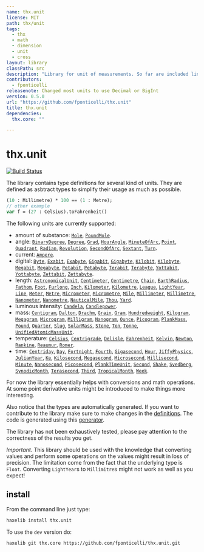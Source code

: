 ```yaml
---
name: thx.unit
license: MIT
path: thx/unit
tags: 
  - thx
  - math
  - dimension
  - unit
  - cross
layout: library
classPath: src
description: "Library for unit of measurements. So far are included linear measurement, amount of substance, angle, current, digital, luminous intensity, mass, and time."
contributors: 
  - fponticelli
releasenote: Changed most units to use Decimal or BigInt
version: 0.5.0
url: "https://github.com/fponticelli/thx.unit"
title: thx.unit
dependencies: 
  thx.core: ""

---
```


# thx.unit

[![Build Status](https://travis-ci.org/fponticelli/thx.unit.svg)](https://travis-ci.org/fponticelli/thx.unit)

The library contains type definitions for several kind of units. They are defined as asbtract types to simplify their usage as much as possible.

```haxe
(10 : Millimetre) * 100 == (1 : Metre);
// other example
var f = (27 : Celsius).toFahrenheit()
```

The following units are currently supported:

  * amount of substance: [`Mole`](http://thx-lib.org/api/thx/unit/amountofsubstance/Mole.html), [`PoundMole`](http://thx-lib.org/api/thx/unit/amountofsubstance/PoundMole.html).
  * angle: [`BinaryDegree`](http://thx-lib.org/api/thx/unit/angle/BinaryDegree.html), [`Degree`](http://thx-lib.org/api/thx/unit/angle/Degree.html), [`Grad`](http://thx-lib.org/api/thx/unit/angle/Grad.html), [`HourAngle`](http://thx-lib.org/api/thx/unit/angle/HourAngle.html), [`MinuteOfArc`](http://thx-lib.org/api/thx/unit/angle/MinuteOfArc.html), [`Point`](http://thx-lib.org/api/thx/unit/angle/Point.html), [`Quadrant`](http://thx-lib.org/api/thx/unit/angle/Quadrant.html), [`Radian`](http://thx-lib.org/api/thx/unit/angle/Radian.html), [`Revolution`](http://thx-lib.org/api/thx/unit/angle/Revolution.html), [`SecondOfArc`](http://thx-lib.org/api/thx/unit/angle/SecondOfArc.html), [`Sextant`](http://thx-lib.org/api/thx/unit/angle/Sextant.html), [`Turn`](http://thx-lib.org/api/thx/unit/angle/Turn.html).
  * current: [`Ampere`](http://thx-lib.org/api/thx/unit/current/Ampere.html).
  * digital: [`Byte`](http://thx-lib.org/api/thx/unit/digital/Byte.html), [`Exabit`](http://thx-lib.org/api/thx/unit/digital/Exabit.html), [`Exabyte`](http://thx-lib.org/api/thx/unit/digital/Exabyte.html), [`Gigabit`](http://thx-lib.org/api/thx/unit/digital/Gigabit.html), [`Gigabyte`](http://thx-lib.org/api/thx/unit/digital/Gigabyte.html), [`Kilobit`](http://thx-lib.org/api/thx/unit/digital/Kilobit.html), [`Kilobyte`](http://thx-lib.org/api/thx/unit/digital/Kilobyte.html), [`Megabit`](http://thx-lib.org/api/thx/unit/digital/Megabit.html), [`Megabyte`](http://thx-lib.org/api/thx/unit/digital/Megabyte.html), [`Petabit`](http://thx-lib.org/api/thx/unit/digital/Petabit.html), [`Petabyte`](http://thx-lib.org/api/thx/unit/digital/Petabyte.html), [`Terabit`](http://thx-lib.org/api/thx/unit/digital/Terabit.html), [`Terabyte`](http://thx-lib.org/api/thx/unit/digital/Terabyte.html), [`Yottabit`](http://thx-lib.org/api/thx/unit/digital/Yottabit.html), [`Yottabyte`](http://thx-lib.org/api/thx/unit/digital/Yottabyte.html), [`Zettabit`](http://thx-lib.org/api/thx/unit/digital/Zettabit.html), [`Zettabyte`](http://thx-lib.org/api/thx/unit/digital/Zettabyte.html).
  * length:  [`AstronomicalUnit`](http://thx-lib.org/api/thx/unit/length/AstronomicalUnit.html), [`Centimeter`](http://thx-lib.org/api/thx/unit/length/Centimeter.html), [`Centimetre`](http://thx-lib.org/api/thx/unit/length/Centimetre.html), [`Chain`](http://thx-lib.org/api/thx/unit/length/Chain.html), [`EarthRadius`](http://thx-lib.org/api/thx/unit/length/EarthRadius.html), [`Fathom`](http://thx-lib.org/api/thx/unit/length/Fathom.html), [`Foot`](http://thx-lib.org/api/thx/unit/length/Foot.html), [`Furlong`](http://thx-lib.org/api/thx/unit/length/Furlong.html), [`Inch`](http://thx-lib.org/api/thx/unit/length/Inch.html), [`Kilometer`](http://thx-lib.org/api/thx/unit/length/Kilometer.html), [`Kilometre`](http://thx-lib.org/api/thx/unit/length/Kilometre.html), [`League`](http://thx-lib.org/api/thx/unit/length/League.html), [`LightYear`](http://thx-lib.org/api/thx/unit/length/LightYear.html), [`Line`](http://thx-lib.org/api/thx/unit/length/Line.html), [`Meter`](http://thx-lib.org/api/thx/unit/length/Meter.html), [`Metre`](http://thx-lib.org/api/thx/unit/length/Metre.html), [`Micrometer`](http://thx-lib.org/api/thx/unit/length/Micrometer.html), [`Micrometre`](http://thx-lib.org/api/thx/unit/length/Micrometre.html), [`Mile`](http://thx-lib.org/api/thx/unit/length/Mile.html), [`Millimeter`](http://thx-lib.org/api/thx/unit/length/Millimeter.html), [`Millimetre`](http://thx-lib.org/api/thx/unit/length/Millimetre.html), [`Nanometer`](http://thx-lib.org/api/thx/unit/length/Nanometer.html), [`Nanometre`](http://thx-lib.org/api/thx/unit/length/Nanometre.html), [`NauticalMile`](http://thx-lib.org/api/thx/unit/length/NauticalMile.html), [`Thou`](http://thx-lib.org/api/thx/unit/length/Thou.html), [`Yard`](http://thx-lib.org/api/thx/unit/length/Yard.html).
  * luminous intensity: [`Candela`](http://thx-lib.org/api/thx/unit/luminousintensity/Candela.html), [`Candlepower`](http://thx-lib.org/api/thx/unit/luminousintensity/Candlepower.html).
  * mass: [`Centigram`](http://thx-lib.org/api/thx/unit/mass/Centigram.html), [`Dalton`](http://thx-lib.org/api/thx/unit/mass/Dalton.html), [`Drachm`](http://thx-lib.org/api/thx/unit/mass/Drachm.html), [`Grain`](http://thx-lib.org/api/thx/unit/mass/Grain.html), [`Gram`](http://thx-lib.org/api/thx/unit/mass/Gram.html), [`Hundredweight`](http://thx-lib.org/api/thx/unit/mass/Hundredweight.html), [`Kilogram`](http://thx-lib.org/api/thx/unit/mass/Kilogram.html), [`Megagram`](http://thx-lib.org/api/thx/unit/mass/Megagram.html), [`Microgram`](http://thx-lib.org/api/thx/unit/mass/Microgram.html), [`Milligram`](http://thx-lib.org/api/thx/unit/mass/Milligram.html), [`Nanogram`](http://thx-lib.org/api/thx/unit/mass/Nanogram.html), [`Ounce`](http://thx-lib.org/api/thx/unit/mass/Ounce.html), [`Picogram`](http://thx-lib.org/api/thx/unit/mass/Picogram.html), [`PlankMass`](http://thx-lib.org/api/thx/unit/mass/PlankMass.html), [`Pound`](http://thx-lib.org/api/thx/unit/mass/Pound.html), [`Quarter`](http://thx-lib.org/api/thx/unit/mass/Quarter.html), [`Slug`](http://thx-lib.org/api/thx/unit/mass/Slug.html), [`SolarMass`](http://thx-lib.org/api/thx/unit/mass/SolarMass.html), [`Stone`](http://thx-lib.org/api/thx/unit/mass/Stone.html), [`Ton`](http://thx-lib.org/api/thx/unit/mass/Ton.html), [`Tonne`](http://thx-lib.org/api/thx/unit/mass/Tonne.html), [`UnifiedAtomicMassUnit`](http://thx-lib.org/api/thx/unit/mass/UnifiedAtomicMassUnit.html).
  * temperature: [`Celsius`](http://thx-lib.org/api/thx/unit/temperature/Celsius.html), [`Centrigrade`](http://thx-lib.org/api/thx/unit/temperature/Centrigrade.html), [`Delisle`](http://thx-lib.org/api/thx/unit/temperature/Delisle.html), [`Fahrenheit`](http://thx-lib.org/api/thx/unit/temperature/Fahrenheit.html), [`Kelvin`](http://thx-lib.org/api/thx/unit/temperature/Kelvin.html), [`Newton`](http://thx-lib.org/api/thx/unit/temperature/Newton.html), [`Rankine`](http://thx-lib.org/api/thx/unit/temperature/Rankine.html), [`Reaumur`](http://thx-lib.org/api/thx/unit/temperature/Reaumur.html), [`Romer`](http://thx-lib.org/api/thx/unit/temperature/Romer.html).
  * time: [`Centriday`](http://thx-lib.org/api/thx/unit/time/Centriday.html), [`Day`](http://thx-lib.org/api/thx/unit/time/Day.html), [`Fortnight`](http://thx-lib.org/api/thx/unit/time/Fortnight.html), [`Fourth`](http://thx-lib.org/api/thx/unit/time/Fourth.html), [`Gigasecond`](http://thx-lib.org/api/thx/unit/time/Gigasecond.html), [`Hour`](http://thx-lib.org/api/thx/unit/time/Hour.html), [`JiffyPhysics`](http://thx-lib.org/api/thx/unit/time/JiffyPhysics.html), [`JulianYear`](http://thx-lib.org/api/thx/unit/time/JulianYear.html), [`Ke`](http://thx-lib.org/api/thx/unit/time/Ke.html), [`Kilosecond`](http://thx-lib.org/api/thx/unit/time/Kilosecond.html), [`Megasecond`](http://thx-lib.org/api/thx/unit/time/Megasecond.html), [`Microsecond`](http://thx-lib.org/api/thx/unit/time/Microsecond.html), [`Millisecond`](http://thx-lib.org/api/thx/unit/time/Millisecond.html), [`Minute`](http://thx-lib.org/api/thx/unit/time/Minute.html), [`Nanosecond`](http://thx-lib.org/api/thx/unit/time/Nanosecond.html), [`Picosecond`](http://thx-lib.org/api/thx/unit/time/Picosecond.html), [`PlankTimeUnit`](http://thx-lib.org/api/thx/unit/time/PlankTimeUnit.html), [`Second`](http://thx-lib.org/api/thx/unit/time/Second.html), [`Shake`](http://thx-lib.org/api/thx/unit/time/Shake.html), [`Svedberg`](http://thx-lib.org/api/thx/unit/time/Svedberg.html), [`SynodicMonth`](http://thx-lib.org/api/thx/unit/time/SynodicMonth.html), [`Terasecond`](http://thx-lib.org/api/thx/unit/time/Terasecond.html), [`Third`](http://thx-lib.org/api/thx/unit/time/Third.html), [`TropicalMonth`](http://thx-lib.org/api/thx/unit/time/TropicalMonth.html), [`Week`](http://thx-lib.org/api/thx/unit/time/Week.html).

For now the library essentially helps with conversions and math operations. At some point derivative units might be introduced to make things more interesting.

Also notice that the types are automatically generated. If you want to contribute to the library make sure to make changes in the [definitions](https://github.com/fponticelli/thx.unit/blob/master/definitions/). The code is generated using this [generator](https://github.com/fponticelli/generator).

The library has not been exhaustively tested, please pay attention to the correctness of the results you get.

*Important*. This library should be used with the knowledge that converting values and perform some operations on the values might result in loss of precision. The limitation come from the fact that the underlying type is `Float`. Converting `LightYear`s to `Millimitre`s might not work as well as you expect!

## install

From the command line just type:

```bash
haxelib install thx.unit
```

To use the `dev` version do:

```bash
haxelib git thx.core https://github.com/fponticelli/thx.unit.git
```

